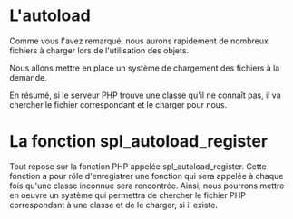# L'autoload

Comme vous l'avez remarqué, nous aurons rapidement de nombreux fichiers à charger lors de l'utilisation des objets.

Nous allons mettre en place un système de chargement des fichiers à la demande.

En résumé, si le serveur PHP trouve une classe qu'il ne connaît pas, il va chercher le fichier correspondant et le charger pour nous.

# La fonction spl_autoload_register

Tout repose sur la fonction PHP appelée spl_autoload_register. Cette fonction a pour rôle d'enregistrer une fonction qui sera appelée à chaque fois qu'une classe inconnue sera rencontrée. Ainsi, nous pourrons mettre en oeuvre un système qui permettra de chercher le fichier PHP correspondant à une classe et de le charger, si il existe.